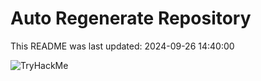 # Auto Regenerate Repository

This README was last updated: 2024-09-26 14:40:00

 ![TryHackMe](https://tryhackme.com/badge/533634)